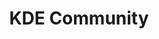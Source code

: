 ---
description: KDE is a worldwide technology community, creators of the Plasma desktop
  and an ever-growing catalogue of free and open source applications that let you
  control your digital life.
layout: stand
logo: stands/kde_community/logo.png
new_this_year: |
  <p>KDE's Plasma desktop has had many features added; improved usability,
  stability and performance; and made a massive headway in support on Wayland </p>
  <p>Plasma Mobile has made a headway in stability and functionality and is now well-supported
    on dedicated hardware, such as the PinePhone and Librem 5. New apps specifically
    adapted to mobile hardware provide users with essential functionality they expect
    from a modern mobile OS. </p>
  <p>Kdenlive, Krita, LabPlot, Kdevelop, GCompris and
    many more classic KDE applications have improved stability and added features
    to the point they are competing successfully with traditionally dominant proprietary
    software in their respective niches </p>
  <p>We have added new apps, both for the
    desktop and mobile, to KDE's catalogue </p>
  <p>We have improved most of KDE frameworks,
    providing developers with tools that help them develop easily more visually appealing
    multiplatform and convergent software.</p>
showcase: |
  <p>Interact with KDE Community member, see the latest advancements in our software,
  including the cool new features in Plasma, real world uses of our software for artists,
  educators, and general end users, see in action cool devices, like Plasma Mobile
  running on the PinePhone and so on.</p>
themes:
- Desktop environments
title: KDE Community
website: https://kde.org
show_on_overview: true
chatroom: kde
---